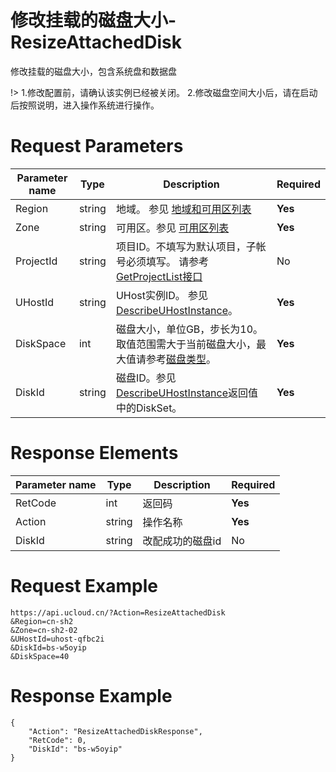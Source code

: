 # 修改挂载的磁盘大小-ResizeAttachedDisk

修改挂载的磁盘大小，包含系统盘和数据盘

!> 1.修改配置前，请确认该实例已经被关闭。
2.修改磁盘空间大小后，请在启动后按照说明，进入操作系统进行操作。

# Request Parameters
|Parameter name|Type|Description|Required|
|---|---|---|---|
|Region|string|地域。 参见 [地域和可用区列表](api/summary/regionlist)|**Yes**|
|Zone|string|可用区。参见 [可用区列表](api/summary/regionlist)|**Yes**|
|ProjectId|string|项目ID。不填写为默认项目，子帐号必须填写。 请参考[GetProjectList接口](api/summary/get_project_list)|No|
|UHostId|string|UHost实例ID。 参见 [DescribeUHostInstance](api/uhost-api/describe_uhost_instance)。|**Yes**|
|DiskSpace|int|磁盘大小，单位GB，步长为10。取值范围需大于当前磁盘大小，最大值请参考[磁盘类型](api/uhost-api/disk_type)。|**Yes**|
|DiskId|string|磁盘ID。参见 [DescribeUHostInstance](api/uhost-api/describe_uhost_instance)返回值中的DiskSet。|**Yes**|

# Response Elements
|Parameter name|Type|Description|Required|
|---|---|---|---|
|RetCode|int|返回码|**Yes**|
|Action|string|操作名称|**Yes**|
|DiskId|string|改配成功的磁盘id|No|

# Request Example
```
https://api.ucloud.cn/?Action=ResizeAttachedDisk
&Region=cn-sh2
&Zone=cn-sh2-02
&UHostId=uhost-qfbc2i
&DiskId=bs-w5oyip
&DiskSpace=40
```

# Response Example
```
{
    "Action": "ResizeAttachedDiskResponse", 
    "RetCode": 0, 
    "DiskId": "bs-w5oyip"
}
```

